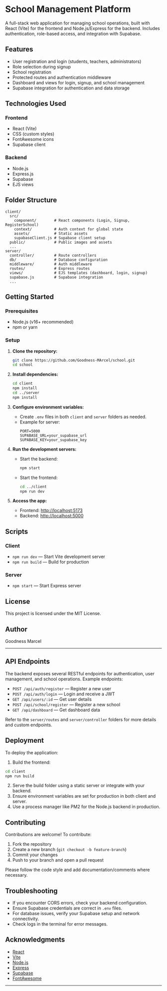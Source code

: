 # School Management Platform

A full-stack web application for managing school operations, built with React (Vite) for the frontend and Node.js/Express for the backend. Includes authentication, role-based access, and integration with Supabase.

## Features

- User registration and login (students, teachers, administrators)
- Role selection during signup
- School registration
- Protected routes and authentication middleware
- Dashboard and views for login, signup, and school management
- Supabase integration for authentication and data storage

## Technologies Used

### Frontend
- React (Vite)
- CSS (custom styles)
- FontAwesome icons
- Supabase client

### Backend
- Node.js
- Express.js
- Supabase
- EJS views

## Folder Structure

```
client/
  src/
    component/        # React components (Login, Signup, RegisterSchool)
    context/          # Auth context for global state
    assets/           # Static assets
    supabaseClient.js # Supabase client setup
  public/             # Public images and assets
  ...
server/
  controller/         # Route controllers
  db/                 # Database configuration
  middleware/         # Auth middleware
  routes/             # Express routes
  views/              # EJS templates (dashboard, login, signup)
  supabase.js         # Supabase integration
  ...
```

## Getting Started

### Prerequisites
- Node.js (v16+ recommended)
- npm or yarn

### Setup

1. **Clone the repository:**
   ```sh
   git clone https://github.com/Goodness-MArcel/school.git
   cd school
   ```

2. **Install dependencies:**
   ```sh
   cd client
   npm install
   cd ../server
   npm install
   ```

3. **Configure environment variables:**
   - Create `.env` files in both `client` and `server` folders as needed.
   - Example for server:
     ```env
     PORT=5000
     SUPABASE_URL=your_supabase_url
     SUPABASE_KEY=your_supabase_key
     ```

4. **Run the development servers:**
   - Start the backend:
     ```sh
     npm start
     ```
   - Start the frontend:
     ```sh
     cd ../client
     npm run dev
     ```

5. **Access the app:**
   - Frontend: [http://localhost:5173](http://localhost:5173)
   - Backend: [http://localhost:5000](http://localhost:5000)

## Scripts

### Client
- `npm run dev` — Start Vite development server
- `npm run build` — Build for production

### Server
- `npm start` — Start Express server

## License

This project is licensed under the MIT License.

## Author

Goodness Marcel

---

## API Endpoints

The backend exposes several RESTful endpoints for authentication, user management, and school operations. Example endpoints:

- `POST /api/auth/register` — Register a new user
- `POST /api/auth/login` — Login and receive a JWT
- `GET /api/users/:id` — Get user details
- `POST /api/school/register` — Register a new school
- `GET /api/dashboard` — Get dashboard data

Refer to the `server/routes` and `server/controller` folders for more details and custom endpoints.

## Deployment

To deploy the application:

1. Build the frontend:
  ```sh
  cd client
  npm run build
  ```
2. Serve the build folder using a static server or integrate with your backend.
3. Ensure environment variables are set for production in both client and server.
4. Use a process manager like PM2 for the Node.js backend in production.

## Contributing

Contributions are welcome! To contribute:

1. Fork the repository
2. Create a new branch (`git checkout -b feature-branch`)
3. Commit your changes
4. Push to your branch and open a pull request

Please follow the code style and add documentation/comments where necessary.

## Troubleshooting

- If you encounter CORS errors, check your backend configuration.
- Ensure Supabase credentials are correct in `.env` files.
- For database issues, verify your Supabase setup and network connectivity.
- Check logs in the terminal for error messages.

## Acknowledgments

- [React](https://react.dev/)
- [Vite](https://vitejs.dev/)
- [Node.js](https://nodejs.org/)
- [Express](https://expressjs.com/)
- [Supabase](https://supabase.com/)
- [FontAwesome](https://fontawesome.com/)

---

